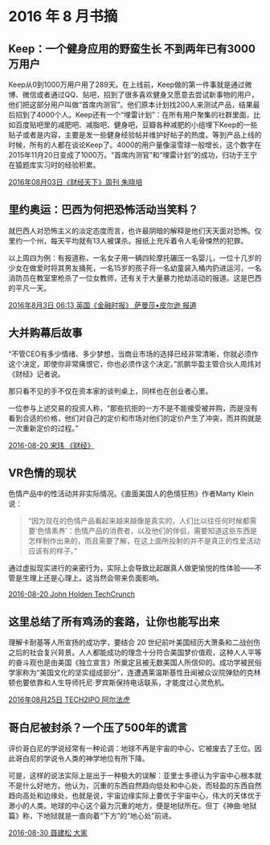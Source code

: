# 2016 年 8 月书摘

## Keep：一个健身应用的野蛮生长 不到两年已有3000万用户

Keep从0到1000万用户用了289天。在上线前，Keep做的第一件事就是通过微博、微信或者通过QQ、贴吧，招到了很多喜欢健身又愿意去尝试新事物的用户，他们把这部分用户叫做“首席内测官”。他们原本计划找200人来测试产品，结果最后招到了4000个人。Keep还有一个“埋雷计划”：在所有用户聚集的社群里面，比如百度贴吧里的减肥吧、减脂吧、健身吧，豆瓣各种减肥的小组埋下Keep的一些贴子或者是内容，主要是发一些健身经验帖并维护好帖子的热度。等到产品上线的时候，所有的人都在谈论Keep了。4000的用户量像滚雪球一般增长，这个数字在2015年11月20日变成了1000万。“首席内测官”和“埋雷计划”的成功，归功于王宁在猿题库实习时的经验积累。

[2016年08月03日《财经天下》周刊 朱晓培](http://tech.sina.com.cn/i/2016-08-03/doc-ifxunyya3205726.shtml)

## 里约奥运：巴西为何把恐怖活动当笑料？

就巴西人对恐怖主义的淡定态度而言，也许最阴暗的解释是他们天天面对恐怖。仅里约一个州，每天平均就有13人被谋杀。报纸上充斥着令人毛骨悚然的犯罪。

以上周四为例：有报道称，一名女子用一辆四轮摩托碾压一名婴儿，一位十几岁的少女在做爱时将其男友捅死，一名15岁的孩子将一名幼童装入桶内扔进运河，一名消防员在教室里枪杀了一位女教师，还有关于大量暴力抢劫活动的报道。这是巴西的平凡一天。

[2016年8月3日 06:13 英国《金融时报》 萨曼莎•皮尔逊 报道](http://www.ftchinese.com/story/001068746)

## 大并购幕后故事

“不管CEO有多少情绪、多少梦想，当商业市场的选择已经非常清晰，你就必须作这个决定，即使你非常痛恨它，你也必须作这个决定。”凯鹏华盈主管合伙人周炜对《财经》记者说。

那只看不见的手不仅在资本家的谈判桌上，同样也在创业者心里。

一位参与上述交易的投资人称，“那些抗拒的一方不是不能接受被并购，而是没有看到合适的价格，他们对自己的定价和市场对他们的定价产生了冲突，而并购就是一次重新定价的过程。”

[2016-08-20 宋玮 《财经》](https://mp.weixin.qq.com/s/TdPD0vd_aWV7Csdnb1ND4A)

## VR色情的现状

色情产品中的性活动并非实际情况。《直面美国人的色情狂热》作者Marty Klein说：

> “因为现在的色情产品看起来越来越像是真实的，人们比以往任何时候都需要‘色情素养’：色情产品的消费者，以及他们的伴侣，需要知道这些东西是怎样制作出来的，而且需要了解，在这上面所投射的并不是真正的性爱活动应该有的样子。”

通过虚拟现实进行的亲密行为，实际上会导致比起跟真人做更愉悦的性体验——不管是生理上还是心理上。这当然会带来负面影响。

[2016-08-20 John Holden TechCrunch](https://techcrunch.com/2016/08/20/the-reality-of-vr-porn/)

## 这里总结了所有鸡汤的套路，让你也能写出来

理解卡耐基等人所宣扬的成功学，要结合 20 世纪前叶美国经历大萧条和二战创伤之后的社会复兴背景。人人都能成功的理念十分符合美国梦价值观，这种人人平等的奋斗观也是由美国《独立宣言》所奠定且被无数美国人所信仰的。成功学被民俗学家称为“美国文化的坚实组成部分”，连遭遇莱温斯基性丑闻被众议院弹劾的克林顿也要依靠和人生导师托尼·罗宾斯保持电话联系，才能度过心灵危机。

[2016年08月25日 TECH2IPO 阿尔法虎](http://tech.sina.com.cn/zl/post/detail/i/2016-08-25/pid_8508344.htm)

## 哥白尼被封杀？一个压了500年的谎言

评价哥白尼的学说经常有一种论调：地球不再是宇宙的中心，它被废去了王位。因此哥白尼的学说令人类的神学地位有所下降。

可是，这样的说法实际上是出于一种极大的误解：亚里士多德认为宇宙中心根本就不是什么好地方。他认为，沉重的东西自然趋向低处和中心处，而轻盈的东西自然趋向高处和边缘处，也就是说，宇宙边缘实际上要优于宇宙中心，伟大的天体优于渺小的人类。地球的中心这个最为沉重的地方，便是地狱所在。但丁《神曲·地狱篇》称，下地狱就是一直向着“下方”的“地心处”前进。

[2016-08-30 聂建松  大家](https://mp.weixin.qq.com/s/PuwUqfxkW4SnOVJxdDVfRg)

